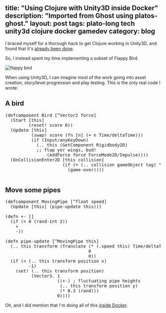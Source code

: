 title: "Using Clojure with Unity3D inside Docker"
description: "Imported from Ghost using platos-ghost."
layout: post
tags: plato-long tech unity3d clojure docker gamedev
category: blog
---

I braced myself for a thorough hack to get Clojure working in Unity3D, and found that it's [already been done](https://github.com/arcadia-unity/Arcadia).

So, I instead spent my time implementing a subset of Flappy Bird.

![flappy bird](/content/images/2016/11/flappy.gif)

When using Unity3D, I can imagine most of the work going into asset creation, story/level progression and play testing. This is the only real code I wrote:

## A bird

<pre>
(defcomponent Bird [^Vector2 force]
  (Start [this]
         (reset! score 0))
  (Update [this]
          (swap! score (fn [n] (+ n Time/deltaTime)))
          (if (Input/anyKeyDown)
            (.. this (GetComponent Rigidbody2D)
            ;; flap yer wings, bud!
                (AddForce force ForceMode2D/Impulse))))
  (OnCollisionEnter2D [this collision]
                      (if (= (.. collision gameObject tag) "Boundary")
                        (game-over))))

</pre>

## Move some pipes

<pre>
(defcomponent MovingPipe [^float speed]
  (Update [this] (pipe-update this)))

(defn +- []
  (if (= 0 (rand-int 2))
    +
    -))

(defn pipe-update [^MovingPipe this]
  (.. this transform (Translate (* (.speed this) Time/deltaTime)
                                0
                                0))
  (if (< (.. this transform position x)
         -1)
    (set! (.. this transform position)
          (Vector3. 1
                    ((+-) ; fluctuating pipe heights
                     (.. this transform position y)
                     (* 0.3 (rand)))
                    0))))
</pre>

Oh, and I did mention that I'm doing all of this [inside Docker](https://github.com/opyate/unity3d).
